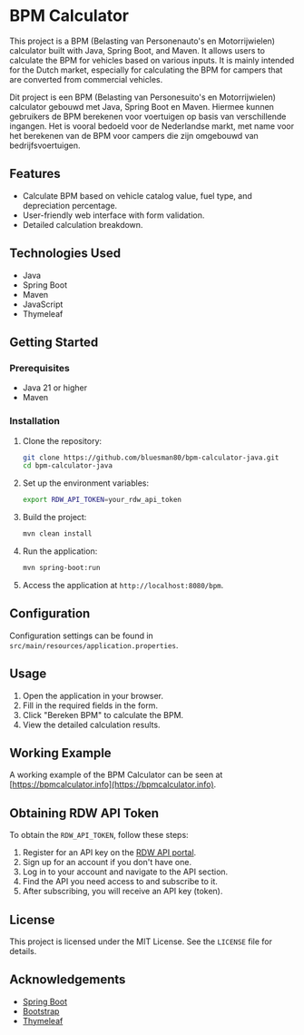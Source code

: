 # BPM Calculator

This project is a BPM (Belasting van Personenauto's en Motorrijwielen) calculator built with Java, Spring Boot, and
Maven. It allows users to calculate the BPM for vehicles based on various inputs.
It is mainly intended for the Dutch market, especially for calculating the BPM for 
campers that are converted from commercial vehicles.

Dit project is een BPM (Belasting van Personesuito's en Motorrijwielen) calculator gebouwd met Java, Spring Boot en
Maven. Hiermee kunnen gebruikers de BPM berekenen voor voertuigen op basis van verschillende ingangen.
Het is vooral bedoeld voor de Nederlandse markt, met name voor het berekenen van de BPM voor
campers die zijn omgebouwd van bedrijfsvoertuigen.

## Features

- Calculate BPM based on vehicle catalog value, fuel type, and depreciation percentage.
- User-friendly web interface with form validation.
- Detailed calculation breakdown.

## Technologies Used

- Java
- Spring Boot
- Maven
- JavaScript
- Thymeleaf

## Getting Started

### Prerequisites

- Java 21 or higher
- Maven

### Installation

1. Clone the repository:
    ```sh
    git clone https://github.com/bluesman80/bpm-calculator-java.git
    cd bpm-calculator-java
    ```

2. Set up the environment variables:
    ```sh
    export RDW_API_TOKEN=your_rdw_api_token
    ```

3. Build the project:
    ```sh
    mvn clean install
    ```

4. Run the application:
    ```sh
    mvn spring-boot:run
    ```

5. Access the application at `http://localhost:8080/bpm`.

## Configuration

Configuration settings can be found in `src/main/resources/application.properties`.

## Usage

1. Open the application in your browser.
2. Fill in the required fields in the form.
3. Click "Bereken BPM" to calculate the BPM.
4. View the detailed calculation results.

## Working Example

A working example of the BPM Calculator can be seen at [https://bpmcalculator.info](https://bpmcalculator.info).

## Obtaining RDW API Token

To obtain the `RDW_API_TOKEN`, follow these steps:

1. Register for an API key on the [RDW API portal](https://opendata.rdw.nl/profile/edit/developer_settings).
2. Sign up for an account if you don't have one.
3. Log in to your account and navigate to the API section.
4. Find the API you need access to and subscribe to it.
5. After subscribing, you will receive an API key (token).

## License

This project is licensed under the MIT License. See the `LICENSE` file for details.

## Acknowledgements

- [Spring Boot](https://spring.io/projects/spring-boot)
- [Bootstrap](https://getbootstrap.com/)
- [Thymeleaf](https://www.thymeleaf.org/)